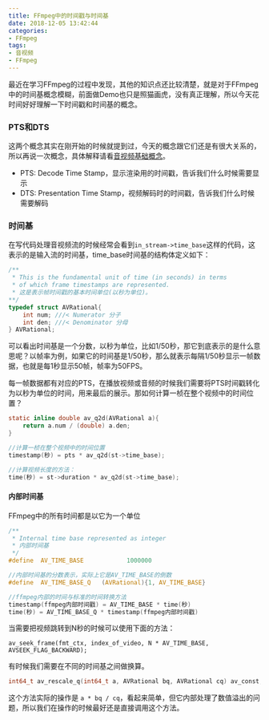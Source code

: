 ```yaml
---
title: FFmpeg中的时间戳与时间基
date: 2018-12-05 13:42:44
categories: 
- FFmpeg
tags:
- 音视频
- FFmpeg
---
```


最近在学习FFmpeg的过程中发现，其他的知识点还比较清楚，就是对于FFmpeg中的时间基概念模糊，前面做Demo也只是照猫画虎，没有真正理解，所以今天花时间好好理解一下时间戳和时间基的概念。

### PTS和DTS

这两个概念其实在刚开始的时候就提到过，今天的概念跟它们还是有很大关系的，所以再说一次概念，具体解释请看[音视频基础概念](https://www.jianshu.com/p/e3acc140aa90)。

- PTS: Decode Time Stamp，显示渲染用的时间戳，告诉我们什么时候需要显示
- DTS: Presentation Time Stamp，视频解码时的时间戳，告诉我们什么时候需要解码



### 时间基

在写代码处理音视频流的时候经常会看到`in_stream->time_base`这样的代码，这表示的是输入流的时间基，time_base时间基的结构体定义如下：

```C
/**
 * This is the fundamental unit of time (in seconds) in terms
 * of which frame timestamps are represented.
 * 这是表示帧时间戳的基本时间单位(以秒为单位)。
**/
typedef struct AVRational{
    int num; ///< Numerator 分子
    int den; ///< Denominator 分母
} AVRational;
```

可以看出时间基是一个分数，以秒为单位，比如1/50秒，那它到底表示的是什么意思呢？以帧率为例，如果它的时间基是1/50秒，那么就表示每隔1/50秒显示一帧数据，也就是每1秒显示50帧，帧率为50FPS。

每一帧数据都有对应的PTS，在播放视频或音频的时候我们需要将PTS时间戳转化为以秒为单位的时间，用来最后的展示。那如何计算一桢在整个视频中的时间位置？

```c
static inline double av_q2d(AVRational a){
    return a.num / (double) a.den;
}

//计算一桢在整个视频中的时间位置
timestamp(秒) = pts * av_q2d(st->time_base);

//计算视频长度的方法：
time(秒) = st->duration * av_q2d(st->time_base);
```

#### 内部时间基

FFmpeg中的所有时间都是以它为一个单位

```c
/**
 * Internal time base represented as integer
 * 内部时间基
 */
#define  AV_TIME_BASE            1000000

//内部时间基的分数表示，实际上它是AV_TIME_BASE的倒数
#define  AV_TIME_BASE_Q   (AVRational){1, AV_TIME_BASE}

//ffmpeg内部的时间与标准的时间转换方法
timestamp(ffmpeg内部时间戳) = AV_TIME_BASE * time(秒)
time(秒) = AV_TIME_BASE_Q * timestamp(ffmpeg内部时间戳)
```

当需要把视频跳转到N秒的时候可以使用下面的方法：

```
av_seek_frame(fmt_ctx, index_of_video, N * AV_TIME_BASE, AVSEEK_FLAG_BACKWARD);
```

有时候我们需要在不同的时间基之间做换算。

```c
int64_t av_rescale_q(int64_t a, AVRational bq, AVRational cq) av_const;
```

这个方法实际的操作是 `a * bq / cq`，看起来简单，但它内部处理了数值溢出的问题，所以我们在操作的时候最好还是直接调用这个方法。